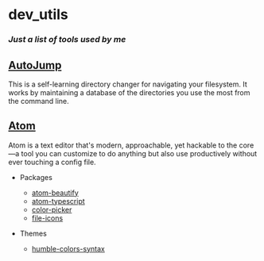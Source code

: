 # dev_utils
### *Just a list of tools used by me*

## [AutoJump](https://github.com/wting/autojump)
This is a self-learning directory changer for navigating your filesystem. It works by maintaining a database of the directories you use the most from the command line.

## [Atom](http://atom.io/)
Atom is a text editor that's modern, approachable, yet hackable to the core—a tool you can customize to do anything but also use productively without ever touching a config file.

- Packages
  - [atom-beautify](https://atom.io/packages/atom-beautify)
  - [atom-typescript](https://atom.io/packages/atom-typescript)
  - [color-picker](https://atom.io/packages/color-picker)
  - [file-icons](https://atom.io/packages/file-icons)
  
- Themes
  - [humble-colors-syntax](https://atom.io/themes/humble-colors-syntax)
